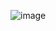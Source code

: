 ![image](https://user-images.githubusercontent.com/83855603/180616446-948785c0-b28d-4175-a96b-45a87f1481fa.png)
